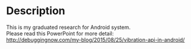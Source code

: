 Description
=======================
This is my graduated research for Android system.<br>
Please read this PowerPoint for more detail:<br>
http://debuggingnow.com/my-blog/2015/08/25/vibration-api-in-android/<br>

